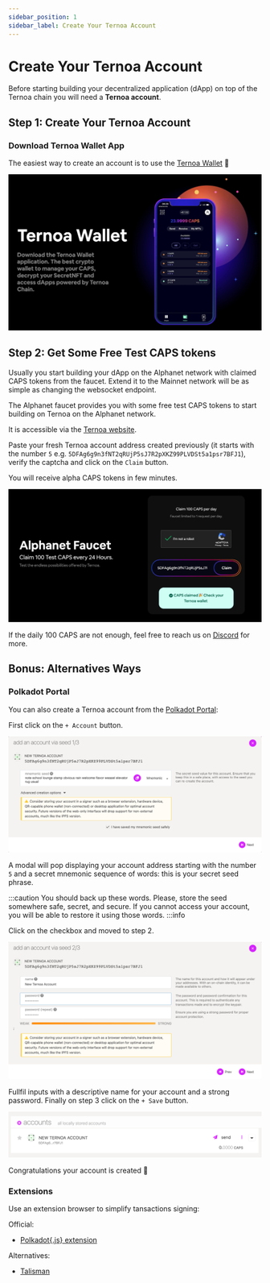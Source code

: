 ```yaml
---
sidebar_position: 1
sidebar_label: Create Your Ternoa Account
---
```


# Create Your Ternoa Account

Before starting building your decentralized application (dApp) on top of the Ternoa chain you will need a **Ternoa account**.

## Step 1: Create Your Ternoa Account

### Download Ternoa Wallet App

The easiest way to create an account is to use the [Ternoa Wallet](/wiki/wallet/) 📱

![Ternoa Wallet](./assets/ternoaWallet.png)

## Step 2: Get Some Free Test CAPS tokens

Usually you start building your dApp on the Alphanet network with claimed CAPS tokens from the faucet.
Extend it to the Mainnet network will be as simple as changing the websocket endpoint.

The Alphanet faucet provides you with some free test CAPS tokens to start building on Ternoa on the Alphanet network.

It is accessible via the [Ternoa website](https://www.ternoa.network/alphanet).

Paste your fresh Ternoa account address created previously (it starts with the number `5` e.g. `5DFAg6g9n3fNT2qRUjP5sJ7R2pXKZ99PLVDSt5a1psr7BFJ1`), verify the captcha and click on the `Claim` button.

You will receive alpha CAPS tokens in few minutes.

![Faucet](./assets/faucet.png)

If the daily 100 CAPS are not enough, feel free to reach us on [Discord](https://discord.com/invite/mQeEWQj46a) for more.

## Bonus: Alternatives Ways

### Polkadot Portal

You can also create a Ternoa account from the [Polkadot Portal](https://polkadot.js.org/apps/?rpc=wss%3A%2F%2Fmainnet.ternoa.network#/accounts):

First click on the `+ Account` button.

![Step 1: Seed phrase](./assets/account1.png)

A modal will pop displaying your account address starting with the number `5` and a secret mnemonic sequence of words: this is your secret seed phrase.

:::caution
You should back up these words. Please, store the seed somewhere safe, secret, and secure. If you cannot access your account, you will be able to restore it using those words.
:::info

Click on the checkbox and moved to step 2.

![Step 2: Name and password](./assets/account2.png)

Fullfil inputs with a descriptive name for your account and a strong password. Finally on step 3 click on the `+ Save` button.

![New account](./assets/account3.png)

Congratulations your account is created 🎉

### Extensions

Use an extension browser to simplify tansactions signing:

Official:

- [Polkadot{.js} extension](https://polkadot.js.org/extension/)

Alternatives:

- [Talisman](https://docs.talisman.xyz/talisman/navigating-the-paraverse/account-management/download-the-extension)
